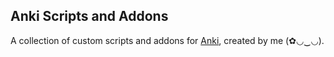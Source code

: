 ## Anki Scripts and Addons

A collection of custom scripts and addons for [Anki](https://apps.ankiweb.net/), created by me (✿◡‿◡).